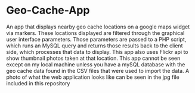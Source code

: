 # Geo-Cache-App
An app that displays nearby geo cache locations on a google maps widget via markers. These locations displayed are filtered through the graphical user interface parameters. Those parameters are passed to a PHP script, which runs an MySQL query and returns those results back to the client side, which processes that data to display. This app also uses Flickr api to show thumbnail photos taken at that location. This app cannot be seen except on my local machine unless you have a mySQL database with the geo cache data found in the CSV files that were used to import the data. A photo of what the web application looks like can be seen in the jpg file included in this repository

